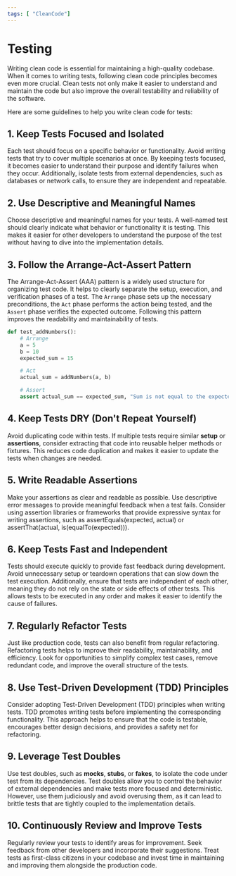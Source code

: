 ```yaml
---
tags: [ "CleanCode"]
---
```


# Testing

Writing clean code is essential for maintaining a high-quality codebase. When it comes to writing tests, following clean code principles becomes even more crucial. Clean tests not only make it easier to understand and maintain the code but also improve the overall testability and reliability of the software.

Here are some guidelines to help you write clean code for tests:

## 1. Keep Tests Focused and Isolated
Each test should focus on a specific behavior or functionality. Avoid writing tests that try to cover multiple scenarios at once. By keeping tests focused, it becomes easier to understand their purpose and identify failures when they occur. Additionally, isolate tests from external dependencies, such as databases or network calls, to ensure they are independent and repeatable.

## 2. Use Descriptive and Meaningful Names
Choose descriptive and meaningful names for your tests. A well-named test should clearly indicate what behavior or functionality it is testing. This makes it easier for other developers to understand the purpose of the test without having to dive into the implementation details.

## 3. Follow the Arrange-Act-Assert Pattern
The Arrange-Act-Assert (AAA) pattern is a widely used structure for organizing test code. It helps to clearly separate the setup, execution, and verification phases of a test. The `Arrange` phase sets up the necessary preconditions, the `Act` phase performs the action being tested, and the `Assert` phase verifies the expected outcome. Following this pattern improves the readability and maintainability of tests.

```py
def test_addNumbers():
    # Arrange
    a = 5
    b = 10
    expected_sum = 15

    # Act
    actual_sum = addNumbers(a, b)

    # Assert
    assert actual_sum == expected_sum, "Sum is not equal to the expected value"
```

## 4. Keep Tests DRY (Don't Repeat Yourself)
Avoid duplicating code within tests. If multiple tests require similar **setup** or **assertions**, consider extracting that code into reusable helper methods or fixtures. This reduces code duplication and makes it easier to update the tests when changes are needed.

## 5. Write Readable Assertions
Make your assertions as clear and readable as possible. Use descriptive error messages to provide meaningful feedback when a test fails. Consider using assertion libraries or frameworks that provide expressive syntax for writing assertions, such as assertEquals(expected, actual) or assertThat(actual, is(equalTo(expected))).

## 6. Keep Tests Fast and Independent
Tests should execute quickly to provide fast feedback during development. Avoid unnecessary setup or teardown operations that can slow down the test execution. Additionally, ensure that tests are independent of each other, meaning they do not rely on the state or side effects of other tests. This allows tests to be executed in any order and makes it easier to identify the cause of failures.

## 7. Regularly Refactor Tests
Just like production code, tests can also benefit from regular refactoring. Refactoring tests helps to improve their readability, maintainability, and efficiency. Look for opportunities to simplify complex test cases, remove redundant code, and improve the overall structure of the tests.

## 8. Use Test-Driven Development (TDD) Principles
Consider adopting Test-Driven Development (TDD) principles when writing tests. TDD promotes writing tests before implementing the corresponding functionality. This approach helps to ensure that the code is testable, encourages better design decisions, and provides a safety net for refactoring.

## 9. Leverage Test Doubles
Use test doubles, such as **mocks**, **stubs**, or **fakes**, to isolate the code under test from its dependencies. Test doubles allow you to control the behavior of external dependencies and make tests more focused and deterministic. However, use them judiciously and avoid overusing them, as it can lead to brittle tests that are tightly coupled to the implementation details.

## 10. Continuously Review and Improve Tests
Regularly review your tests to identify areas for improvement. Seek feedback from other developers and incorporate their suggestions. Treat tests as first-class citizens in your codebase and invest time in maintaining and improving them alongside the production code.